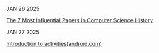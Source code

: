 JAN 26 2025

[The 7 Most Influential Papers in Computer Science History](https://terriblesoftware.org/2025/01/22/the-7-most-influential-papers-in-computer-science-history/)

JAN 27 2025

[Introduction to activities(android.com)](https://developer.android.com/guide/components/activities/intro-activities)

